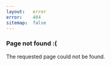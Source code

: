 ```yaml
---
layout:   error
error:    404
sitemap:  false
---
```

### Page not found :(

The requested page could not be found.